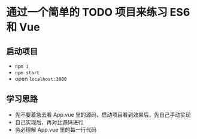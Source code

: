 # 通过一个简单的 TODO 项目来练习 ES6 和 Vue
## 启动项目
- `npm i`
- `npm start`
- open `localhost:3000`

## 学习思路
- 先不要着急去看 App.vue 里的源码，启动项目看到效果后，先自己手动实现
- 自己实现后，再对比源码进行
- 务必理解 App.vue 里的每一行代码
